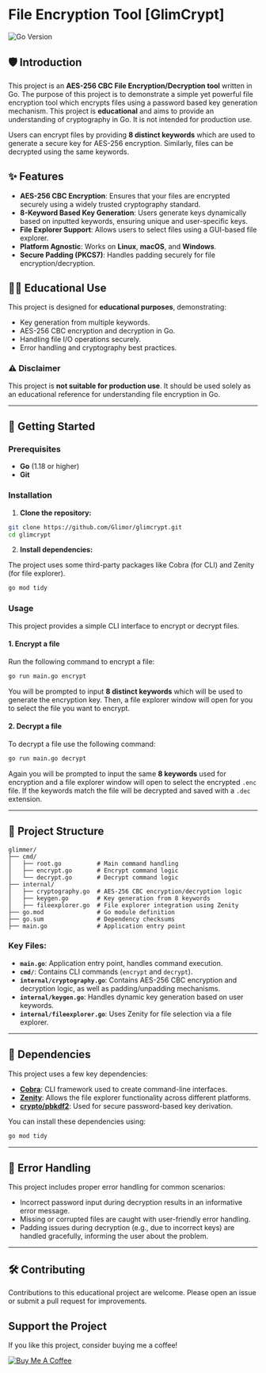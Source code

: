 
# File Encryption Tool [GlimCrypt]

![Go Version](https://img.shields.io/github/go-mod/go-version/Glimor/glimcrypt) 

## 🛡️ Introduction

This project is an **AES-256 CBC File Encryption/Decryption tool** written in Go. The purpose of this project is to demonstrate a simple yet powerful file encryption tool which encrypts files using a password based key generation mechanism. This project is **educational** and aims to provide an understanding of cryptography in Go. It is not intended for production use.

Users can encrypt files by providing **8 distinct keywords** which are used to generate a secure key for AES-256 encryption. Similarly, files can be decrypted using the same keywords.

## ✨ Features

- **AES-256 CBC Encryption**: Ensures that your files are encrypted securely using a widely trusted cryptography standard.
- **8-Keyword Based Key Generation**: Users generate keys dynamically based on inputted keywords, ensuring unique and user-specific keys.
- **File Explorer Support**: Allows users to select files using a GUI-based file explorer.
- **Platform Agnostic**: Works on **Linux**, **macOS**, and **Windows**.
- **Secure Padding (PKCS7)**: Handles padding securely for file encryption/decryption.

## 🧑‍🏫 Educational Use

This project is designed for **educational purposes**, demonstrating:
- Key generation from multiple keywords.
- AES-256 CBC encryption and decryption in Go.
- Handling file I/O operations securely.
- Error handling and cryptography best practices.

### ⚠️ Disclaimer

This project is **not suitable for production use**. It should be used solely as an educational reference for understanding file encryption in Go. 

---

## 🚀 Getting Started

### Prerequisites

- **Go** (1.18 or higher)
- **Git**

### Installation

1. **Clone the repository:**

```bash
git clone https://github.com/Glimor/glimcrypt.git
cd glimcrypt
```

2. **Install dependencies:**

The project uses some third-party packages like Cobra (for CLI) and Zenity (for file explorer).

```bash
go mod tidy
```

### Usage

This project provides a simple CLI interface to encrypt or decrypt files.

#### 1. **Encrypt a file**

Run the following command to encrypt a file:

```bash
go run main.go encrypt
```

You will be prompted to input **8 distinct keywords** which will be used to generate the encryption key. Then, a file explorer window will open for you to select the file you want to encrypt.

#### 2. **Decrypt a file**

To decrypt a file use the following command:

```bash
go run main.go decrypt
```

Again you will be prompted to input the same **8 keywords** used for encryption and a file explorer window will open to select the encrypted `.enc` file. If the keywords match the file will be decrypted and saved with a `.dec` extension.

---

## 📂 Project Structure

```
glimmer/
├── cmd/
│   ├── root.go          # Main command handling
│   ├── encrypt.go       # Encrypt command logic
│   └── decrypt.go       # Decrypt command logic
├── internal/
│   ├── cryptography.go  # AES-256 CBC encryption/decryption logic
│   ├── keygen.go        # Key generation from 8 keywords
│   ├── fileexplorer.go  # File explorer integration using Zenity
├── go.mod               # Go module definition
├── go.sum               # Dependency checksums
├── main.go              # Application entry point
```

### Key Files:

- **`main.go`**: Application entry point, handles command execution.
- **`cmd/`**: Contains CLI commands (`encrypt` and `decrypt`).
- **`internal/cryptography.go`**: Contains AES-256 CBC encryption and decryption logic, as well as padding/unpadding mechanisms.
- **`internal/keygen.go`**: Handles dynamic key generation based on user keywords.
- **`internal/fileexplorer.go`**: Uses Zenity for file selection via a file explorer.

---

## 🔧 Dependencies

This project uses a few key dependencies:

- **[Cobra](https://github.com/spf13/cobra)**: CLI framework used to create command-line interfaces.
- **[Zenity](https://github.com/ncruces/zenity)**: Allows the file explorer functionality across different platforms.
- **[crypto/pbkdf2](https://pkg.go.dev/golang.org/x/crypto/pbkdf2)**: Used for secure password-based key derivation.

You can install these dependencies using:

```bash
go mod tidy
```

---

## 🚨 Error Handling

This project includes proper error handling for common scenarios:
- Incorrect password input during decryption results in an informative error message.
- Missing or corrupted files are caught with user-friendly error handling.
- Padding issues during decryption (e.g., due to incorrect keys) are handled gracefully, informing the user about the problem.

---

## 🛠️ Contributing

Contributions to this educational project are welcome. Please open an issue or submit a pull request for improvements.

## Support the Project

If you like this project, consider buying me a coffee!

[![Buy Me A Coffee](https://cdn.buymeacoffee.com/buttons/v2/default-yellow.png)](https://www.buymeacoffee.com/glimor)